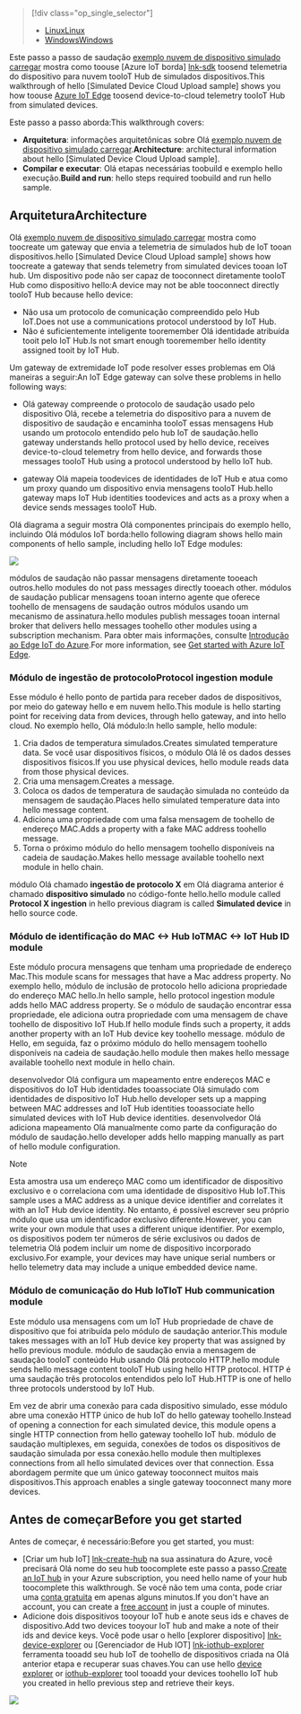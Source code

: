 > [!div class="op_single_selector"]
> * [<span data-ttu-id="4e79c-101">Linux</span><span class="sxs-lookup"><span data-stu-id="4e79c-101">Linux</span></span>](../articles/iot-hub/iot-hub-linux-iot-edge-simulated-device.md)
> * [<span data-ttu-id="4e79c-102">Windows</span><span class="sxs-lookup"><span data-stu-id="4e79c-102">Windows</span></span>](../articles/iot-hub/iot-hub-windows-iot-edge-simulated-device.md)

<span data-ttu-id="4e79c-103">Este passo a passo de saudação [exemplo nuvem de dispositivo simulado carregar] mostra como toouse [Azure IoT borda] [ lnk-sdk] toosend telemetria do dispositivo para nuvem tooIoT Hub de simulados dispositivos.</span><span class="sxs-lookup"><span data-stu-id="4e79c-103">This walkthrough of hello [Simulated Device Cloud Upload sample] shows you how toouse [Azure IoT Edge][lnk-sdk] toosend device-to-cloud telemetry tooIoT Hub from simulated devices.</span></span>

<span data-ttu-id="4e79c-104">Este passo a passo aborda:</span><span class="sxs-lookup"><span data-stu-id="4e79c-104">This walkthrough covers:</span></span>

* <span data-ttu-id="4e79c-105">**Arquitetura**: informações arquitetônicas sobre Olá [exemplo nuvem de dispositivo simulado carregar].</span><span class="sxs-lookup"><span data-stu-id="4e79c-105">**Architecture**: architectural information about hello [Simulated Device Cloud Upload sample].</span></span>
* <span data-ttu-id="4e79c-106">**Compilar e executar**: Olá etapas necessárias toobuild e exemplo hello execução.</span><span class="sxs-lookup"><span data-stu-id="4e79c-106">**Build and run**: hello steps required toobuild and run hello sample.</span></span>

## <a name="architecture"></a><span data-ttu-id="4e79c-107">Arquitetura</span><span class="sxs-lookup"><span data-stu-id="4e79c-107">Architecture</span></span>

<span data-ttu-id="4e79c-108">Olá [exemplo nuvem de dispositivo simulado carregar] mostra como toocreate um gateway que envia a telemetria de simulados hub de IoT tooan dispositivos.</span><span class="sxs-lookup"><span data-stu-id="4e79c-108">hello [Simulated Device Cloud Upload sample] shows how toocreate a gateway that sends telemetry from simulated devices tooan IoT hub.</span></span> <span data-ttu-id="4e79c-109">Um dispositivo pode não ser capaz de tooconnect diretamente tooIoT Hub como dispositivo hello:</span><span class="sxs-lookup"><span data-stu-id="4e79c-109">A device may not be able tooconnect directly tooIoT Hub because hello device:</span></span>

* <span data-ttu-id="4e79c-110">Não usa um protocolo de comunicação compreendido pelo Hub IoT.</span><span class="sxs-lookup"><span data-stu-id="4e79c-110">Does not use a communications protocol understood by IoT Hub.</span></span>
* <span data-ttu-id="4e79c-111">Não é suficientemente inteligente tooremember Olá identidade atribuída tooit pelo IoT Hub.</span><span class="sxs-lookup"><span data-stu-id="4e79c-111">Is not smart enough tooremember hello identity assigned tooit by IoT Hub.</span></span>

<span data-ttu-id="4e79c-112">Um gateway de extremidade IoT pode resolver esses problemas em Olá maneiras a seguir:</span><span class="sxs-lookup"><span data-stu-id="4e79c-112">An IoT Edge gateway can solve these problems in hello following ways:</span></span>

* <span data-ttu-id="4e79c-113">Olá gateway compreende o protocolo de saudação usado pelo dispositivo Olá, recebe a telemetria do dispositivo para a nuvem de dispositivo de saudação e encaminha tooIoT essas mensagens Hub usando um protocolo entendido pelo hub IoT de saudação.</span><span class="sxs-lookup"><span data-stu-id="4e79c-113">hello gateway understands hello protocol used by hello device, receives device-to-cloud telemetry from hello device, and forwards those messages tooIoT Hub using a protocol understood by hello IoT hub.</span></span>

* <span data-ttu-id="4e79c-114">gateway Olá mapeia toodevices de identidades de IoT Hub e atua como um proxy quando um dispositivo envia mensagens tooIoT Hub.</span><span class="sxs-lookup"><span data-stu-id="4e79c-114">hello gateway maps IoT Hub identities toodevices and acts as a proxy when a device sends messages tooIoT Hub.</span></span>

<span data-ttu-id="4e79c-115">Olá diagrama a seguir mostra Olá componentes principais do exemplo hello, incluindo Olá módulos IoT borda:</span><span class="sxs-lookup"><span data-stu-id="4e79c-115">hello following diagram shows hello main components of hello sample, including hello IoT Edge modules:</span></span>

![][1]

<span data-ttu-id="4e79c-116">módulos de saudação não passar mensagens diretamente tooeach outros.</span><span class="sxs-lookup"><span data-stu-id="4e79c-116">hello modules do not pass messages directly tooeach other.</span></span> <span data-ttu-id="4e79c-117">módulos de saudação publicar mensagens tooan interno agente que oferece toohello de mensagens de saudação outros módulos usando um mecanismo de assinatura.</span><span class="sxs-lookup"><span data-stu-id="4e79c-117">hello modules publish messages tooan internal broker that delivers hello messages toohello other modules using a subscription mechanism.</span></span> <span data-ttu-id="4e79c-118">Para obter mais informações, consulte [Introdução ao Edge IoT do Azure][lnk-gw-getstarted].</span><span class="sxs-lookup"><span data-stu-id="4e79c-118">For more information, see [Get started with Azure IoT Edge][lnk-gw-getstarted].</span></span>

### <a name="protocol-ingestion-module"></a><span data-ttu-id="4e79c-119">Módulo de ingestão de protocolo</span><span class="sxs-lookup"><span data-stu-id="4e79c-119">Protocol ingestion module</span></span>

<span data-ttu-id="4e79c-120">Esse módulo é hello ponto de partida para receber dados de dispositivos, por meio do gateway hello e em nuvem hello.</span><span class="sxs-lookup"><span data-stu-id="4e79c-120">This module is hello starting point for receiving data from devices, through hello gateway, and into hello cloud.</span></span> <span data-ttu-id="4e79c-121">No exemplo hello, Olá módulo:</span><span class="sxs-lookup"><span data-stu-id="4e79c-121">In hello sample, hello module:</span></span>

1. <span data-ttu-id="4e79c-122">Cria dados de temperatura simulados.</span><span class="sxs-lookup"><span data-stu-id="4e79c-122">Creates simulated temperature data.</span></span> <span data-ttu-id="4e79c-123">Se você usar dispositivos físicos, o módulo Olá lê os dados desses dispositivos físicos.</span><span class="sxs-lookup"><span data-stu-id="4e79c-123">If you use physical devices, hello module reads data from those physical devices.</span></span>
1. <span data-ttu-id="4e79c-124">Cria uma mensagem.</span><span class="sxs-lookup"><span data-stu-id="4e79c-124">Creates a message.</span></span>
1. <span data-ttu-id="4e79c-125">Coloca os dados de temperatura de saudação simulada no conteúdo da mensagem de saudação.</span><span class="sxs-lookup"><span data-stu-id="4e79c-125">Places hello simulated temperature data into hello message content.</span></span>
1. <span data-ttu-id="4e79c-126">Adiciona uma propriedade com uma falsa mensagem de toohello de endereço MAC.</span><span class="sxs-lookup"><span data-stu-id="4e79c-126">Adds a property with a fake MAC address toohello message.</span></span>
1. <span data-ttu-id="4e79c-127">Torna o próximo módulo do hello mensagem toohello disponíveis na cadeia de saudação.</span><span class="sxs-lookup"><span data-stu-id="4e79c-127">Makes hello message available toohello next module in hello chain.</span></span>

<span data-ttu-id="4e79c-128">módulo Olá chamado **ingestão de protocolo X** em Olá diagrama anterior é chamado **dispositivo simulado** no código-fonte hello.</span><span class="sxs-lookup"><span data-stu-id="4e79c-128">hello module called **Protocol X ingestion** in hello previous diagram is called **Simulated device** in hello source code.</span></span>

### <a name="mac-lt-gt-iot-hub-id-module"></a><span data-ttu-id="4e79c-129">Módulo de identificação do MAC &lt;-&gt; Hub IoT</span><span class="sxs-lookup"><span data-stu-id="4e79c-129">MAC &lt;-&gt; IoT Hub ID module</span></span>

<span data-ttu-id="4e79c-130">Este módulo procura mensagens que tenham uma propriedade de endereço Mac.</span><span class="sxs-lookup"><span data-stu-id="4e79c-130">This module scans for messages that have a Mac address property.</span></span> <span data-ttu-id="4e79c-131">No exemplo hello, módulo de inclusão de protocolo hello adiciona propriedade do endereço MAC hello.</span><span class="sxs-lookup"><span data-stu-id="4e79c-131">In hello sample, hello protocol ingestion module adds hello MAC address property.</span></span> <span data-ttu-id="4e79c-132">Se o módulo de saudação encontrar essa propriedade, ele adiciona outra propriedade com uma mensagem de chave toohello de dispositivo IoT Hub.</span><span class="sxs-lookup"><span data-stu-id="4e79c-132">If hello module finds such a property, it adds another property with an IoT Hub device key toohello message.</span></span> <span data-ttu-id="4e79c-133">módulo de Hello, em seguida, faz o próximo módulo do hello mensagem toohello disponíveis na cadeia de saudação.</span><span class="sxs-lookup"><span data-stu-id="4e79c-133">hello module then makes hello message available toohello next module in hello chain.</span></span>

<span data-ttu-id="4e79c-134">desenvolvedor Olá configura um mapeamento entre endereços MAC e dispositivos do IoT Hub identidades tooassociate Olá simulado com identidades de dispositivo IoT Hub.</span><span class="sxs-lookup"><span data-stu-id="4e79c-134">hello developer sets up a mapping between MAC addresses and IoT Hub identities tooassociate hello simulated devices with IoT Hub device identities.</span></span> <span data-ttu-id="4e79c-135">desenvolvedor Olá adiciona mapeamento Olá manualmente como parte da configuração do módulo de saudação.</span><span class="sxs-lookup"><span data-stu-id="4e79c-135">hello developer adds hello mapping manually as part of hello module configuration.</span></span>

> [!NOTE]
> <span data-ttu-id="4e79c-136">Esta amostra usa um endereço MAC como um identificador de dispositivo exclusivo e o correlaciona com uma identidade de dispositivo Hub IoT.</span><span class="sxs-lookup"><span data-stu-id="4e79c-136">This sample uses a MAC address as a unique device identifier and correlates it with an IoT Hub device identity.</span></span> <span data-ttu-id="4e79c-137">No entanto, é possível escrever seu próprio módulo que usa um identificador exclusivo diferente.</span><span class="sxs-lookup"><span data-stu-id="4e79c-137">However, you can write your own module that uses a different unique identifier.</span></span> <span data-ttu-id="4e79c-138">Por exemplo, os dispositivos podem ter números de série exclusivos ou dados de telemetria Olá podem incluir um nome de dispositivo incorporado exclusivo.</span><span class="sxs-lookup"><span data-stu-id="4e79c-138">For example, your devices may have unique serial numbers or hello telemetry data may include a unique embedded device name.</span></span>

### <a name="iot-hub-communication-module"></a><span data-ttu-id="4e79c-139">Módulo de comunicação do Hub IoT</span><span class="sxs-lookup"><span data-stu-id="4e79c-139">IoT Hub communication module</span></span>

<span data-ttu-id="4e79c-140">Este módulo usa mensagens com um IoT Hub propriedade de chave de dispositivo que foi atribuída pelo módulo de saudação anterior.</span><span class="sxs-lookup"><span data-stu-id="4e79c-140">This module takes messages with an IoT Hub device key property that was assigned by hello previous module.</span></span> <span data-ttu-id="4e79c-141">módulo de saudação envia a mensagem de saudação tooIoT conteúdo Hub usando Olá protocolo HTTP.</span><span class="sxs-lookup"><span data-stu-id="4e79c-141">hello module sends hello message content tooIoT Hub using hello HTTP protocol.</span></span> <span data-ttu-id="4e79c-142">HTTP é uma saudação três protocolos entendidos pelo IoT Hub.</span><span class="sxs-lookup"><span data-stu-id="4e79c-142">HTTP is one of hello three protocols understood by IoT Hub.</span></span>

<span data-ttu-id="4e79c-143">Em vez de abrir uma conexão para cada dispositivo simulado, esse módulo abre uma conexão HTTP único de hub IoT do hello gateway toohello.</span><span class="sxs-lookup"><span data-stu-id="4e79c-143">Instead of opening a connection for each simulated device, this module opens a single HTTP connection from hello gateway toohello IoT hub.</span></span> <span data-ttu-id="4e79c-144">módulo de saudação multiplexes, em seguida, conexões de todos os dispositivos de saudação simulada por essa conexão.</span><span class="sxs-lookup"><span data-stu-id="4e79c-144">hello module then multiplexes connections from all hello simulated devices over that connection.</span></span> <span data-ttu-id="4e79c-145">Essa abordagem permite que um único gateway tooconnect muitos mais dispositivos.</span><span class="sxs-lookup"><span data-stu-id="4e79c-145">This approach enables a single gateway tooconnect many more devices.</span></span>

## <a name="before-you-get-started"></a><span data-ttu-id="4e79c-146">Antes de começar</span><span class="sxs-lookup"><span data-stu-id="4e79c-146">Before you get started</span></span>

<span data-ttu-id="4e79c-147">Antes de começar, é necessário:</span><span class="sxs-lookup"><span data-stu-id="4e79c-147">Before you get started, you must:</span></span>

* <span data-ttu-id="4e79c-148">[Criar um hub IoT] [ lnk-create-hub] na sua assinatura do Azure, você precisará Olá nome do seu hub toocomplete este passo a passo.</span><span class="sxs-lookup"><span data-stu-id="4e79c-148">[Create an IoT hub][lnk-create-hub] in your Azure subscription, you need hello name of your hub toocomplete this walkthrough.</span></span> <span data-ttu-id="4e79c-149">Se você não tem uma conta, pode criar uma [conta gratuita][lnk-free-trial] em apenas alguns minutos.</span><span class="sxs-lookup"><span data-stu-id="4e79c-149">If you don't have an account, you can create a [free account][lnk-free-trial] in just a couple of minutes.</span></span>
* <span data-ttu-id="4e79c-150">Adicione dois dispositivos tooyour IoT hub e anote seus ids e chaves de dispositivo.</span><span class="sxs-lookup"><span data-stu-id="4e79c-150">Add two devices tooyour IoT hub and make a note of their ids and device keys.</span></span> <span data-ttu-id="4e79c-151">Você pode usar o hello [explorer dispositivo] [ lnk-device-explorer] ou [Gerenciador de Hub IOT] [ lnk-iothub-explorer] ferramenta tooadd seu hub IoT de toohello de dispositivos criada na Olá anterior etapa e recuperar suas chaves.</span><span class="sxs-lookup"><span data-stu-id="4e79c-151">You can use hello [device explorer][lnk-device-explorer] or [iothub-explorer][lnk-iothub-explorer] tool tooadd your devices toohello IoT hub you created in hello previous step and retrieve their keys.</span></span>

![][2]

<!-- Images -->
[1]: media/iot-hub-iot-edge-simulated-selector/image1.png
[2]: media/iot-hub-iot-edge-simulated-selector/image2.png

<!-- Links -->
[exemplo nuvem de dispositivo simulado carregar]: https://github.com/Azure/iot-edge/blob/master/samples/simulated_device_cloud_upload/README.md
[lnk-sdk]: https://github.com/Azure/iot-edge
[lnk-gw-getstarted]: ../articles/iot-hub/iot-hub-linux-iot-edge-get-started.md
[lnk-free-trial]: https://azure.microsoft.com/pricing/free-trial/
[lnk-device-explorer]: https://github.com/Azure/azure-iot-sdk-csharp/tree/master/tools/DeviceExplorer
[lnk-iothub-explorer]: https://github.com/Azure/iothub-explorer/blob/master/readme.md
[lnk-create-hub]: ../articles/iot-hub/iot-hub-create-through-portal.md